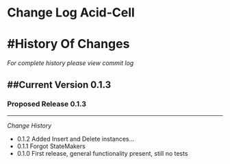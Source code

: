 Change Log Acid-Cell
==================


#History Of Changes
=================

*For complete history please view commit log*

##Current Version 0.1.3
--------------------------	


### Proposed Release 0.1.3
----------------------------



*Change History* 

+ 0.1.2
  Added Insert and Delete instances...
+ 0.1.1
  Forgot StateMakers
+ 0.1.0
  First release, general functionality present, still no tests


